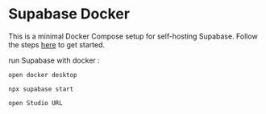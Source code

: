 # Supabase Docker

This is a minimal Docker Compose setup for self-hosting Supabase. Follow the steps [here](https://supabase.com/docs/guides/hosting/docker) to get started.

run Supabase with docker :

    open docker desktop

    npx supabase start

    open Studio URL